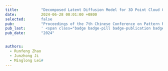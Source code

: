 ```yaml
---
title:          "Decomposed Latent Diffusion Model for 3D Point Cloud Generation"
date:           2024-06-28 00:01:00 +0800
selected:       false
pub:            "Proceedings of the 7th Chinese Conference on Pattern Recognition and Computer Vision (PRCV '24)"
pub_last:       ' <span class="badge badge-pill badge-publication badge-success">Full Paper</span>'
pub_date:       "2024"


authors:
  - Runfeng Zhao
  - Junzhong Ji
  - Minglong Lei#
---
```

